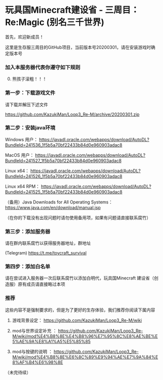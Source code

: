 # 玩具国Minecraft建设省 - 三周目：Re:Magic (别名三千世界)

首先，欢迎新成员！

这里是生存服三周目的GitHub项目，当前版本号20200301，请在安装游戏时确定版本号


### 加入本服务器代表你遵守如下规则
0. 熊孩子滚粗！！！





### 第一步：下载游戏文件

请下载并解压下述文件

https://github.com/KazukiMan/Loop3_Re-M/archive/20200301.zip

### 第二步：安装java环境

Windows 用户： https://javadl.oracle.com/webapps/download/AutoDL?BundleId=241536_1f5b5a70bf22433b84d0e960903adac8

MacOS 用户： https://javadl.oracle.com/webapps/download/AutoDL?BundleId=241527_1f5b5a70bf22433b84d0e960903adac8

Linux x64： https://javadl.oracle.com/webapps/download/AutoDL?BundleId=241526_1f5b5a70bf22433b84d0e960903adac8

Linux x64 RPM： https://javadl.oracle.com/webapps/download/AutoDL?BundleId=241525_1f5b5a70bf22433b84d0e960903adac8

（备用）Java Downloads for All Operating Systems： https://www.java.com/en/download/manual.jsp

（在你的下载没有出现问题时请勿使用备用项，如果有问题请直接联系腐竹）

### 第三步：添加服务器

请在群内联系腐竹以获得服务器地址，群地址

(Telegram) https://t.me/toycraft_survival


### 第四步：添加白名单

请在尝试进入服务器一次后联系腐竹以添加白明代，玩具国Minecraft 建设省（创造服）原有成员请直接略过本项

### 推荐

这些内容不是强制要求的，但是为了更好的生存体验，我们推荐你阅读下属内容

1. 游戏背景设定： https://github.com/KazukiMan/Loop3_Re-M/wiki

2. mod与世界设定补充
： https://github.com/KazukiMan/Loop3_Re-M/wiki/mod%E4%B8%8E%E4%B8%96%E7%95%8C%E8%AE%BE%E5%AE%9A%E8%A1%A5%E5%85%85

3. mod与按键的说明
： https://github.com/KazukiMan/Loop3_Re-M/wiki/mod%E4%B8%8E%E6%8C%89%E9%94%AE%E7%9A%84%E8%AF%B4%E6%98%8E

（未完待续）


